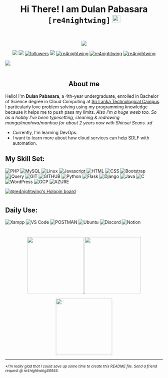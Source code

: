 <h1 align="center">Hi There! I am Dulan Pabasara <code>[re4nightwing]</code> <img src="https://cultofthepartyparrot.com/parrots/hd/githubparrot.gif" width="25" height="25"/></h1>
<br/>
<p align="center">
  <img src="https://readme-typing-svg.herokuapp.com?font=Lobster+Two&color=%231A8BD2&size=36&center=true&vCenter=true&lines=Web+Designer+%26+Developer+;Programmer;Tech+Enthusiast;Connect+with+me..."></a>
</p>

<p align="center">
<a href="https://www.facebook.com/re4nightwingIG/"><img src="https://img.shields.io/badge/Facebook-1877F2?style=for-the-badge&logo=facebook&logoColor=white"></a>
<a href="https://www.instagram.com/re4nightwing/"><img src="https://img.shields.io/badge/instagram-%23E4405F.svg?&style=for-the-badge&logo=instagram&logoColor=white"></a>
<a href="https://twitter.com/re4nightwing"><img alt="followers" title="Follow me on Twitter" src="https://img.shields.io/badge/Twitter-1DA1F2?style=for-the-badge&logo=twitter&logoColor=white"/></a>
<a href="https://www.linkedin.com/in/dulan-pabasara-3a4475198/"><img src="https://img.shields.io/badge/linkedin-%230077B5.svg?&style=for-the-badge&logo=linkedin&logoColor=white"></a>
<a href="https://www.youtube.com/channel/UC1NMqOXo-GBcIH-RX0I71pg"><img alt="re4nightwing" src="https://img.shields.io/badge/YouTube-FF0000?style=for-the-badge&logo=youtube&logoColor=white"></a>
<a href="https://www.reddit.com/user/Re4NightWing"><img alt="re4nightwing" src="https://img.shields.io/badge/Reddit-ff4500?style=for-the-badge&logo=reddit&logoColor=white"></a>
<a href="mailto:dulan9595531@gmail.com"><img alt="re4nightwing" src="https://img.shields.io/badge/GMail-white?style=for-the-badge&logo=gmail"></a>
</p>
<!--This gif ain't mine, xd-->
<a href="https://github.com/404"><img src="https://user-images.githubusercontent.com/73097560/115834477-dbab4500-a447-11eb-908a-139a6edaec5c.gif"></a>
<br/>
<br/>
<h2 align="center">About me</h2>
<p>Hello! I'm <b>Dulan Pabasara</b>, a 4th-year undergraduate, enrolled in Bachelor of Science degree in Cloud Computing at <a href="https://sltc.ac.lk/">Sri Lanka Technological Campus</a>. I particularly love problem solving using my programming knowledge because it helps me to push pass my limits. <i>Also I'm a huge weeb too. So as a hobby I've been typesetting, cleaning & redrawing manga/manhwa/manhua for about 2 years now with Shinsei Scans. xd</i></p>

- Currently, I'm learning DevOps.
- I want to learn more about how cloud services can help SDLF with automation.

## My Skill Set:

![PHP](https://img.shields.io/badge/php-%777BB4.svg?style=for-the-badge&logo=php&logoColor=white&color=777BB4)
![MySQL](https://img.shields.io/badge/mysql-%4479A1.svg?style=for-the-badge&logo=mysql&logoColor=white&color=4479A1)
![Linux](https://img.shields.io/badge/linux-%FCC624.svg?style=for-the-badge&logo=linux&logoColor=black&color=FCC624)
![Javascript](https://img.shields.io/badge/javscript-%F7DF1E.svg?style=for-the-badge&logo=javascript&logoColor=black&color=F7DF1E)
![HTML](https://img.shields.io/badge/html5-%3776AB.svg?style=for-the-badge&logo=html5&logoColor=white&color=E34F26)
![CSS](https://img.shields.io/badge/css3-%1572B6.svg?style=for-the-badge&logo=css3&logoColor=white&color=1572B6)
![Bootstrap](https://img.shields.io/badge/bootstrap_5-%3776AB.svg?style=for-the-badge&logo=bootstrap&logoColor=white&color=563D7C)
![jQuery](https://img.shields.io/badge/jquery-%3776AB.svg?style=for-the-badge&logo=jquery&logoColor=white&color=1a8bd2)
![GIT](https://img.shields.io/badge/git-%3776AB.svg?style=for-the-badge&logo=git&logoColor=white&color=F05032)
![GITHUB](https://img.shields.io/badge/github-%3776AB.svg?style=for-the-badge&logo=github&logoColor=purple&color=FFFFFF)
![Python](https://img.shields.io/badge/python-%3776AB.svg?style=for-the-badge&logo=python&logoColor=white&color=3776AB)
![Flask](https://img.shields.io/badge/Flask-%FFFFFF.svg?style=for-the-badge&logo=flask&color=000000)
![Django](https://img.shields.io/badge/Django-%FFFFFF.svg?style=for-the-badge&logo=django&color=103e2e)
![Java](https://img.shields.io/badge/java-%7396.svg?style=for-the-badge&logo=java&color=007396)
![C](https://img.shields.io/badge/c-%3776AB.svg?style=for-the-badge&logo=c&logoColor=white&color=A8B9CC)
![WordPress](https://img.shields.io/badge/WordPress-%FFFFFF.svg?style=for-the-badge&logo=wordpress&color=424242)
![GCP](https://img.shields.io/badge/Google_Cloud-%FFFFFF.svg?style=for-the-badge&logo=googlecloud&color=FFF)
![AZURE](https://img.shields.io/badge/Azure-%FFFFFF.svg?style=for-the-badge&logo=microsoftazure&color=34b1e2)


[![@re4nightwing's Holopin board](https://holopin.io/api/user/board?user=re4nightwing)](https://holopin.io/@re4nightwing)
#

## Daily Use:

![Xampp](https://img.shields.io/badge/xampp-%FCC624.svg?style=for-the-badge&logo=xampp&logoColor=white&color=FB7A24)
![VS Code](https://img.shields.io/badge/VS%20Code-007ACC.svg?&style=for-the-badge&logo=visual-studio-code&logoColor=white)
![POSTMAN](https://img.shields.io/badge/postman-%3776AB.svg?style=for-the-badge&logo=postman&logoColor=white&color=F37626)
![Ubuntu](https://img.shields.io/badge/Ubuntu-E95420.svg?style=for-the-badge&logo=ubuntu&logoColor=white)
![Discord](https://img.shields.io/badge/discord-purple.svg?style=for-the-badge&logo=discord&logoColor=white)
![Notion](https://img.shields.io/badge/notion-black.svg?style=for-the-badge&logo=notion)

#

<p align="center">
<a href="https://github.com/re4nightwing">
  <img height="180em" src="https://github-readme-stats.vercel.app/api?username=re4nightwing&show_icons=true&theme=dracula&include_all_commits=true&count_private=true"/>
  <img height="180em" src="https://github-readme-stats.vercel.app/api/top-langs/?username=vinzvinci&layout=compact&show_icons=true&theme=dracula&count_private=true">
</a>
</p>
<p align="center">
<a href="https://github.com/re4nightwing">
<img height="180em" src="https://github-readme-streak-stats.herokuapp.com/?user=re4nightwing&theme=dracula">
</a>
</p><hr>
<small><i>*<super>I'm really glad that I could save up some time to create this README file. Send a friend request @ re4nightwing#0955. </super></i></small>
